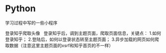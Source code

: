 # Python
学习过程中写的一些小程序

登录知乎爬取头像
    登录知乎后，调到主题页面，爬取页面信息，关键点：
    1.如何登录知乎；
    2.登陆后，如何以登录状态转至主题页面；
    3.异步加载的网页如何爬取数据（注意这里主题页面的xsrf和知乎首页的不一样）
